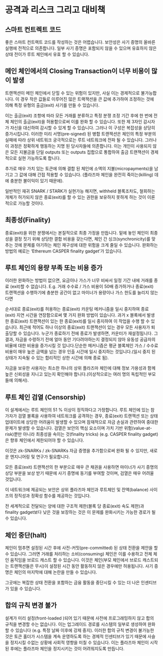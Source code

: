 # 공격과 리스크 그리고 대비책

## 스마트 컨트렉트 코드

좋은 스마트 컨트랙트 코드를 작성하는 것은 어렵습니다. 보안성은 사기 증명의 올바른 실행에 전적으로 의존합니다. 일부 사기 증명은 포함되지 않을 수 있으며 유효하지 않은 상태 전이가 루트 체인에서 유효 할 수 있습니다.

## 메인 체인에서의 Closing Transaction이 너무 비용이 많이 발생

트랜잭션이 메인 체인에서 닫힐 수 있는 위험이 있지만, 사실 이는 경제적으로 불가능합니다. 이 경우 작은 값들로 이루어진 많은 트랙잭션을 큰 값에 추가하여 조정하는 것에 의해 특정 유형의 출금(exit) 사기를 만들 수 있습니다.

이는 출금(exit) 조항에 따라 모든 거래를 분류하고 특정 분쟁 조정 기간 후에 한 번에 전체 체인의 출금(exit)을 허용함으로써 이를 완화 할 수 있습니다. 또한 제 3자인 감시자가 자신을 대신하여 감시할 수 있게 할 수 있습니다. 그러나 이 구성은 복잡성을 상당히 증가시킵니다. 이러한 미리 서명(pre-signed) 된 병합 트랜잭션은 체인의 특정 부분의 실패에 따라 상위 네트워크 궁극적으로는 루트 네트워크에 전파 될 수 있습니다. 그러나 이 과정은 정확하게 행동하는 지명 된 당사자들에 의존합니다. 이는 개인이 사용되지 않은 모든 지불금을 단일 outputs 또는 outputs 집합으로 통합하여 출금 트랜잭션이 경제적으로 실현 가능하도록 합니다.

추가로 매우 가치 있는 토큰에 의해 결합 된 체인에 소액의 지불(micropayments)을 남기고 그 값에 대해 간접 적용할 수 있습니다. (플라즈마 체인을 완전히 죽이는(killing) 데에 충분한 불이익이 있기 때문에).

일반적인 재귀 SNARK / STARK가 실현가능 해지면, withheld 블록조차도, 철회하는 개체가 허가되지 않은 종료(exit)를 할 수 있는 권한을 보유하지 못하게 하는 것이 이론적으로 가능할 것이다.


## 최종성(Finality)

종료(exit)을 위한 분쟁에서는 본질적으로 최종 가정을 만듭니다. 밑에 놓인 체인이 최종성을 결정 짓기 위해 상당한 결합 비용을 갖는다면, 체인 간 싱크(synchronicity)를 맞추는 것에 문제를 야기하는 체인 재구성에 대한 위험을 크게 줄일 수 있습니다. 완화하는 방법의 예로는 ‘Ethereum CASPER finality gadget’가 있습니다.

## 루트 체인의 용량 부족 또는 비용 증가

이러한 완화하는 방법이 없으면, 요금이나 가스가 너무 비싸서 일정 기간 내에 거래를 종료 (exit)할 수 없습니다. E.g. 거래 수수료 / 가스 비용이 50배 증가하거나 종료(exit) 트랜잭션을 수행하기에 충분한 공간이 없고 마이너가 용량이나 가스 한도를 늘리지 않는다면

순서대로 종료(exit)를 허용하는 종료(exit) 카운팅 메커니즘을 일시 중지하여 종료(exit) 지연 시간을 연장함으로써 몇 가지 완화 방법이 있습니다. 과거 x 블록에서 발생한 종료(exit) 트랜잭션이 있는 한 종료(exit)를 일시 중지하여 이 작업을 수행 할 수 있습니다. 최근에 적어도 하나 이상의 종료(exit) 트랜잭션이 있는 경우 모든 사용자가 퇴출당할 수 있습니다. 누군가 종료하기 전에 종료가 발생하면, 카운터가 재설정됩니다. 그 결과, 자금을 수령하기 전에 얼마 동안 기다려야하는지 결정되지 않아 유동성 공급자의 비율에 대한 비용을 증가시킬 것 입니다.단순한 메커니즘은 평균 블록체인 가스 / 수수료 비용이 매우 높은 금액을 넘는 경우 인출 시간에 일시 중지하는 것입니다.(일시 중지 된 상태가 지속될 수 있는 합리적인 상한 시간에 의해 종료 됨).

자금을 보유한 사용자는 최소한 하나의 상위 플라즈마 체인에 대해 정보 가용성과 함께 높은 신뢰성을 지니고 있는지 확인해야 합니다.(이상적으로는 여러 명의 독립적인 부모들에 의해서).


## 루트 체인 검열 (Censorship)

이 설계에서는 루트 체인의 51 % 이상이 정직하다고 가정합니다. 루트 체인에 있는 참가자가 검열 블록을 사용하여 네트워크를 공격하는 경우, 종료(exit) 트랜잭션 또는 상태 업데이트에 상당한 어려움이 발생할 수 있으며 잠재적으로 자금 손실과 관련하여 중대한 문제가 발생할 수 있습니다. 검열은 보안의 핵심 요소이며 가치 기반 위험(value-at-risk)뿐만 아니라 최종성을 속이는 것(finality tricks) (e.g. CASPER finality gadget)은 향후 체인에서 제한되어야 할 수 있습니다.

이것은 zk-SNARKs / zk-SNARKs 자금 증명을 추가함으로써 완화 될 수 있지만, 새로운 엔지니어링 및 연구가 필요합니다.

모든 종료(exit) 트랜잭션의 한 부분으로 매우 큰 채권을 사용하면 마이너가 사기 증명의 상당 부분을 보상 받기 때문에 사기 증명에 동기를 부여할 것이며, 검열은 매우 어려울 것입니다.

이 네트워크에 제공되는 보안은 상위 플라즈마 체인과 루트체인 및 잔액(balance) 사이즈의 정직성과 정확성 함수를 제공하는 것입니다.

전 세계적으로 전달되는 양에 대한 구조적 제한(블록 당 종료(exit) 속도 제한)과 finality gadget보다 낮은 것을 보장하는 것은 이 문제를 완화시키는 가능한 경로가 될 수 있습니다.

## 체인 중단(halt)

체인이 멈추면 설정된 시간 후에 사전-커밋(pre-committed) 된 상태 전환을 제안을 할 수 있습니다. 그러면 거래를 처리하는 소비(consuming) 체인은 이를 수용하고 전체 체인 움직임을 브로드 캐스트 할 수 있습니다. 이것은 체인(부모 체인에서 브로드 캐스트되는 트랜잭션들은 무시)이 설정된 시간 동안 활동하지 않은 경우에만 허용됩니다. 사기 증명은 체인의 마지막에 대해 논란을 만들 수 있습니다.

그곳에는 복잡한 상태 전환을 포함하는 금융 활동을 중단시킬 수 있는 더 나은 인센티브가 있을 수 있습니다.


## 합의 규칙 변경 불가

설계가 미리 설정(front-loaded )되어 있기 때문에 사전에 프로그래밍하지 않고 합의 규칙을 변경할 수는 없습니다. 이는 업그레이드 경로를 시스템의 일부로 생성하여 완화 할 수 있습니다 (e.g. 특정 날짜 이후에 강제 중지). 이러한 합의 규칙 변경이 불가능한 것은 토큰 홀더가 시스템을 계속 운영하도록 하는 경제적 인센티브가 있기 때문에 사슬을 정지시킬 수없는 상황에 사회적 영향을 미칠 수 있습니다. 이는 플라즈마 체인이 시작된 후에는 플라즈마 체인을 정지시키는 것이 어려워지도록 만듭니다.
